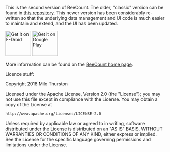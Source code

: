 This is the second version of BeeCount. The older, "classic" version can be found in [this repository](https://code.google.com/p/beecount/). This newer version has been considerably re-written so that the underlying data management and UI code is much easier to maintain and extend, and the UI has been updated.

<a href="https://f-droid.org/packages/com.knirirr.beecount/" target="_blank">
<img src="https://f-droid.org/badge/get-it-on.png" alt="Get it on F-Droid" height="80"/></a>
<a href="https://play.google.com/store/apps/details?id=com.knirirr.beecount" target="_blank">
<img src="https://play.google.com/intl/en_us/badges/images/generic/en-play-badge.png" alt="Get it on Google Play" height="80"/></a>

More information can be found on the [BeeCount home page](http://knirirr.com/beecount).

Licence stuff:

Copyright 2018 Milo Thurston

Licensed under the Apache License, Version 2.0 (the "License");
you may not use this file except in compliance with the License.
You may obtain a copy of the License at

    http://www.apache.org/licenses/LICENSE-2.0

Unless required by applicable law or agreed to in writing, software
distributed under the License is distributed on an "AS IS" BASIS,
WITHOUT WARRANTIES OR CONDITIONS OF ANY KIND, either express or implied.
See the License for the specific language governing permissions and
limitations under the License.

